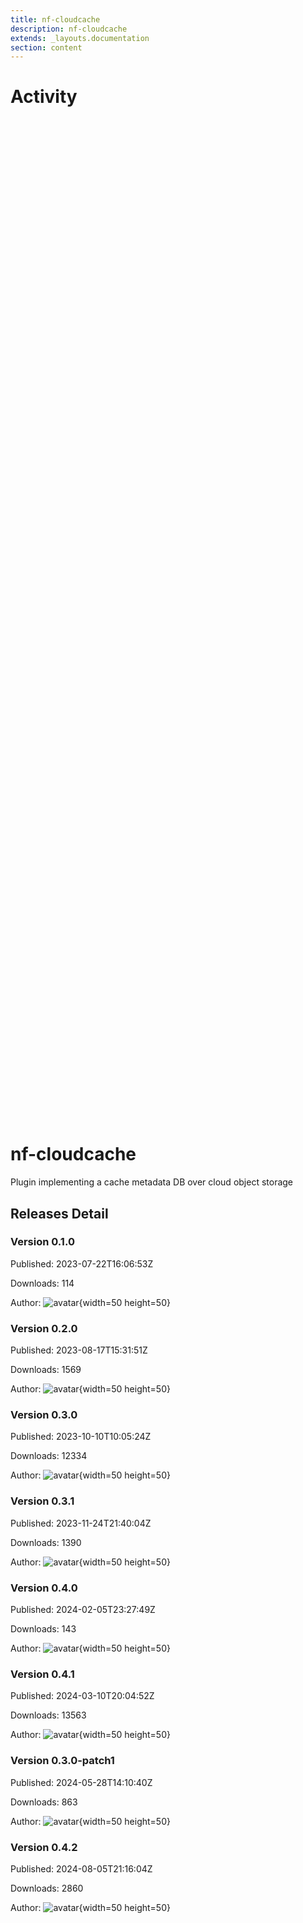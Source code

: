 ```yaml
---
title: nf-cloudcache
description: nf-cloudcache
extends: _layouts.documentation
section: content
---
```


# Activity

<div style="position: relative; height:40vh; width:80vw">
    <canvas id="releases"></canvas>
</div>
<script type="module" src="nf-cloudcache.js"></script>

# nf-cloudcache
Plugin implementing a cache metadata DB over cloud object storage 


## Releases Detail


### Version 0.1.0

Published: 2023-07-22T16:06:53Z

Downloads: 114

Author: ![avatar](https://avatars.githubusercontent.com/u/816968?v=4 "pditommaso"){width=50 height=50}


### Version 0.2.0

Published: 2023-08-17T15:31:51Z

Downloads: 1569

Author: ![avatar](https://avatars.githubusercontent.com/u/816968?v=4 "pditommaso"){width=50 height=50}


### Version 0.3.0

Published: 2023-10-10T10:05:24Z

Downloads: 12334

Author: ![avatar](https://avatars.githubusercontent.com/u/816968?v=4 "pditommaso"){width=50 height=50}


### Version 0.3.1

Published: 2023-11-24T21:40:04Z

Downloads: 1390

Author: ![avatar](https://avatars.githubusercontent.com/u/816968?v=4 "pditommaso"){width=50 height=50}


### Version 0.4.0

Published: 2024-02-05T23:27:49Z

Downloads: 143

Author: ![avatar](https://avatars.githubusercontent.com/u/816968?v=4 "pditommaso"){width=50 height=50}


### Version 0.4.1

Published: 2024-03-10T20:04:52Z

Downloads: 13563

Author: ![avatar](https://avatars.githubusercontent.com/u/816968?v=4 "pditommaso"){width=50 height=50}


### Version 0.3.0-patch1

Published: 2024-05-28T14:10:40Z

Downloads: 863

Author: ![avatar](https://avatars.githubusercontent.com/u/816968?v=4 "pditommaso"){width=50 height=50}


### Version 0.4.2

Published: 2024-08-05T21:16:04Z

Downloads: 2860

Author: ![avatar](https://avatars.githubusercontent.com/u/816968?v=4 "pditommaso"){width=50 height=50}

